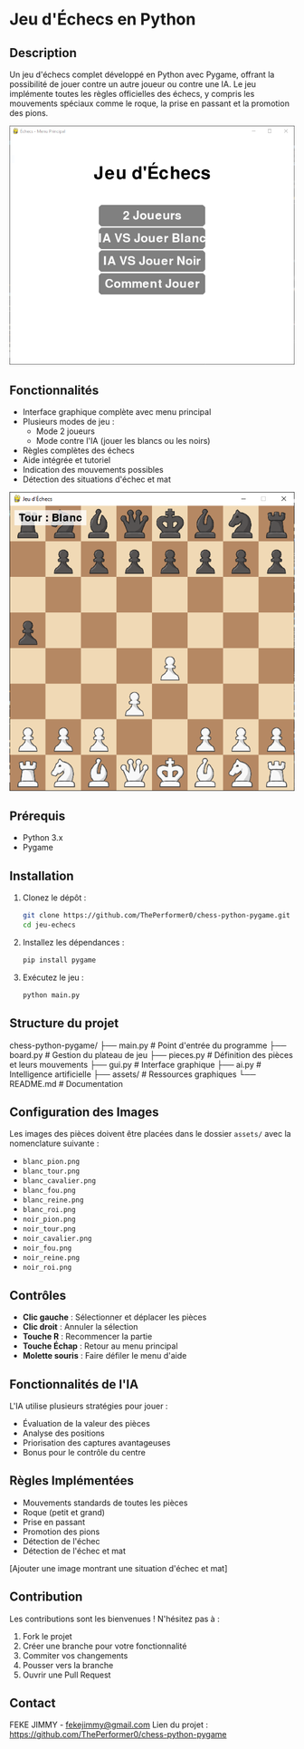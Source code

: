 # Jeu d'Échecs en Python

## Description
Un jeu d'échecs complet développé en Python avec Pygame, offrant la possibilité de jouer contre un autre joueur ou contre une IA. Le jeu implémente toutes les règles officielles des échecs, y compris les mouvements spéciaux comme le roque, la prise en passant et la promotion des pions.

![Menu Principal](assets/Menu-principal.png)

## Fonctionnalités
- Interface graphique complète avec menu principal
- Plusieurs modes de jeu :
  - Mode 2 joueurs
  - Mode contre l'IA (jouer les blancs ou les noirs)
- Règles complètes des échecs
- Aide intégrée et tutoriel
- Indication des mouvements possibles
- Détection des situations d'échec et mat

![Plateau de jeu](assets/plateau_de_jeu.png)

## Prérequis
- Python 3.x
- Pygame

## Installation

1. Clonez le dépôt :
   ```bash
   git clone https://github.com/ThePerformer0/chess-python-pygame.git
   cd jeu-echecs
   ```

2. Installez les dépendances :
   ```bash
   pip install pygame
   ```

3. Exécutez le jeu :
   ```bash
   python main.py
   ```

## Structure du projet

chess-python-pygame/
├── main.py # Point d'entrée du programme
├── board.py # Gestion du plateau de jeu
├── pieces.py # Définition des pièces et leurs mouvements
├── gui.py # Interface graphique
├── ai.py # Intelligence artificielle
├── assets/ # Ressources graphiques
└── README.md # Documentation

## Configuration des Images
Les images des pièces doivent être placées dans le dossier `assets/` avec la nomenclature suivante :
- `blanc_pion.png`
- `blanc_tour.png`
- `blanc_cavalier.png`
- `blanc_fou.png`
- `blanc_reine.png`
- `blanc_roi.png`
- `noir_pion.png`
- `noir_tour.png`
- `noir_cavalier.png`
- `noir_fou.png`
- `noir_reine.png`
- `noir_roi.png`

## Contrôles
- **Clic gauche** : Sélectionner et déplacer les pièces
- **Clic droit** : Annuler la sélection
- **Touche R** : Recommencer la partie
- **Touche Échap** : Retour au menu principal
- **Molette souris** : Faire défiler le menu d'aide

## Fonctionnalités de l'IA
L'IA utilise plusieurs stratégies pour jouer :
- Évaluation de la valeur des pièces
- Analyse des positions
- Priorisation des captures avantageuses
- Bonus pour le contrôle du centre

## Règles Implémentées
- Mouvements standards de toutes les pièces
- Roque (petit et grand)
- Prise en passant
- Promotion des pions
- Détection de l'échec
- Détection de l'échec et mat

[Ajouter une image montrant une situation d'échec et mat]

## Contribution
Les contributions sont les bienvenues ! N'hésitez pas à :
1. Fork le projet
2. Créer une branche pour votre fonctionnalité
3. Commiter vos changements
4. Pousser vers la branche
5. Ouvrir une Pull Request

## Contact
FEKE JIMMY - fekejimmy@gmail.com
Lien du projet : https://github.com/ThePerformer0/chess-python-pygame